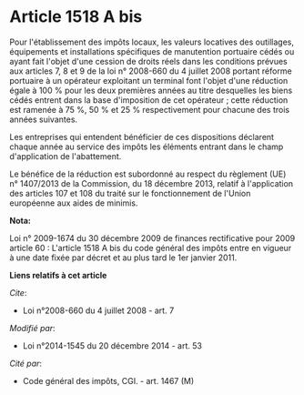 # Article 1518 A bis

Pour l'établissement des impôts locaux, les valeurs locatives des outillages, équipements et installations spécifiques de
manutention portuaire cédés ou ayant fait l'objet d'une cession de droits réels dans les conditions prévues aux articles 7, 8
et 9 de la loi n° 2008-660 du 4 juillet 2008 portant réforme portuaire à un opérateur exploitant un terminal font l'objet
d'une réduction égale à 100 % pour les deux premières années au titre desquelles les biens cédés entrent dans la base
d'imposition de cet opérateur ; cette réduction est ramenée à 75 %, 50 % et 25 % respectivement pour chacune des trois années
suivantes.

Les entreprises qui entendent bénéficier de ces dispositions déclarent chaque année au service des impôts les éléments
entrant dans le champ d'application de l'abattement.

Le bénéfice de la réduction est subordonné au respect du règlement (UE) n° 1407/2013 de la Commission, du 18 décembre 2013,
relatif à l'application des articles 107 et 108 du traité sur le fonctionnement de l'Union européenne aux aides de minimis.

**Nota:**

Loi n° 2009-1674 du 30 décembre 2009 de finances rectificative pour 2009 article 60 : L'article 1518 A bis du code général
des impôts entre en vigueur à une date fixée par décret et au plus tard le 1er janvier 2011.

**Liens relatifs à cet article**

_Cite_:

  - Loi n°2008-660 du 4 juillet 2008 - art. 7

_Modifié par_:

  - Loi n°2014-1545 du 20 décembre 2014 - art. 53

_Cité par_:

  - Code général des impôts, CGI. - art. 1467 (M)
